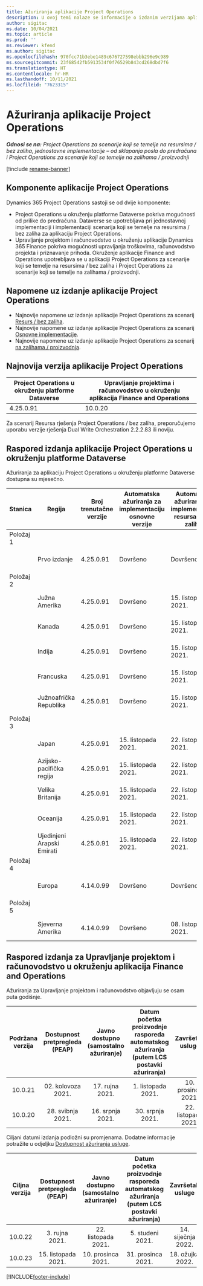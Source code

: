 ```yaml
---
title: Ažuriranja aplikacije Project Operations
description: U ovoj temi nalaze se informacije o izdanim verzijama aplikacije Dynamics 365 Project Operations.
author: sigitac
ms.date: 10/04/2021
ms.topic: article
ms.prod: ''
ms.reviewer: kfend
ms.author: sigitac
ms.openlocfilehash: 970fcc71b3ebe1489c676727598ebbb296e9c989
ms.sourcegitcommit: 23f68542fb5913534f0f76529b843cd268dbd7f6
ms.translationtype: HT
ms.contentlocale: hr-HR
ms.lasthandoff: 10/11/2021
ms.locfileid: "7623315"
---
```

# <a name="project-operations-updates"></a>Ažuriranja aplikacije Project Operations

_**Odnosi se na:** Project Operations za scenarije koji se temelje na resursima / bez zaliha, jednostavne implementacije – od sklapanja posla do predračuna i Project Operations za scenarije koji se temelje na zalihama / proizvodnji_

[!include [rename-banner](~/includes/cc-data-platform-banner.md)]

## <a name="project-operations-components"></a>Komponente aplikacije Project Operations

Dynamics 365 Project Operations sastoji se od dvije komponente:

- Project Operations u okruženju platforme Dataverse pokriva mogućnosti od prilike do predračuna. Dataverse se upotrebljava pri jednostavnoj implementaciji i implementaciji scenarija koji se temelje na resursima / bez zaliha za aplikaciju Project Operations.
- Upravljanje projektom i računovodstvo u okruženju aplikacije Dynamics 365 Finance pokriva mogućnosti upravljanja troškovima, računovodstvo projekta i priznavanje prihoda. Okruženje aplikacije Finance and Operations upotrebljava se u aplikaciji Project Operations za scenarije koji se temelje na resursima / bez zaliha i Project Operations za scenarije koji se temelje na zalihama / proizvodnji.

## <a name="project-operations-release-notes"></a>Napomene uz izdanje aplikacije Project Operations
- Najnovije napomene uz izdanje aplikacije Project Operations za scenarij [Resurs / bez zaliha](whats-new-oct-2021-resource-based.md).
- Najnovije napomene uz izdanje aplikacije Project Operations za scenarij [Osnovne implementacije](../pro/whats-new/whats-new-oct-2021-lite.md).
- Najnovije napomene uz izdanje aplikacije Project Operations za scenarij [na zalihama / proizvodnja](../prod-pma/whats-new/whats-new-jul-2021-stocked.md).

## <a name="project-operations-latest-version"></a>Najnovija verzija aplikacije Project Operations

| Project Operations u okruženju platforme Dataverse | Upravljanje projektima i računovodstvo u okruženju aplikacija Finance and Operations | 
| --- | --- |
| 4.25.0.91 | 10.0.20 |

Za scenarij Resursa rješenja Project Operations / bez zaliha, preporučujemo uporabu verzije rješenja Dual Write Orchestration 2.2.2.83 ili noviju.

## <a name="release-schedule-for-project-operations-on-dataverse-environment"></a>Raspored izdanja aplikacije Project Operations u okruženju platforme Dataverse

Ažuriranja za aplikaciju Project Operations u okruženju platforme Dataverse dostupna su mjesečno. 

| Stanica | Regija | Broj trenutačne verzije | Automatska ažuriranja za implementaciju osnovne verzije | Automatska ažuriranja za implementaciju resursa / bez zaliha | Broj sljedeće verzije | Sljedeća verzija općenito dostupna |
|-----------|-----------------------|-----------------|--------------------|---------------------|---------------------|---------------------|
| Položaj 1 |   &nbsp;              |    &nbsp;       | &nbsp;             |      &nbsp;         |      &nbsp;         |      &nbsp;         |
|   &nbsp;  | Prvo izdanje         |  4.25.0.91      | Dovršeno           | Dovršeno            | TBD                 | 29. listopada 2021.    |
| Položaj 2 |   &nbsp;              |    &nbsp;       | &nbsp;             |      &nbsp;         |      &nbsp;         |      &nbsp;         |
|   &nbsp;  | Južna Amerika         |  4.25.0.91      | Dovršeno           | 15. listopada 2021.    | TBD                 | 29. listopada 2021.    |
|   &nbsp;  | Kanada                |  4.25.0.91      | Dovršeno           | 15. listopada 2021.    | TBD                 | 29. listopada 2021.    |
|   &nbsp;  | Indija                 |  4.25.0.91      | Dovršeno           | 15. listopada 2021.    | TBD                 | 29. listopada 2021.    |
|   &nbsp;  | Francuska                |  4.25.0.91      | Dovršeno           | 15. listopada 2021.    | TBD                 | 29. listopada 2021.    |
|   &nbsp;  | Južnoafrička Republika          |  4.25.0.91      | Dovršeno           | 15. listopada 2021.    | TBD                 | 29. listopada 2021.    |
| Položaj 3 |      &nbsp;           |     &nbsp;      |     &nbsp;         |      &nbsp;         |      &nbsp;         |      &nbsp;         |
|   &nbsp;  | Japan                 |  4.25.0.91      | 15. listopada 2021.   | 22. listopada 2021.    | TBD                 | 05. studeni 2021.   |
|   &nbsp;  | Azijsko-pacifička regija          |  4.25.0.91      | 15. listopada 2021.   | 22. listopada 2021.    | TBD                 | 05. studeni 2021.   |
|   &nbsp;  | Velika Britanija         |  4.25.0.91      | 15. listopada 2021.   | 22. listopada 2021.    | TBD                 | 05. studeni 2021.   |
|   &nbsp;  | Oceanija               |  4.25.0.91      | 15. listopada 2021.   | 22. listopada 2021.    | TBD                 | 05. studeni 2021.   |
|   &nbsp;  | Ujedinjeni Arapski Emirati  |  4.25.0.91      | 15. listopada 2021.   | 22. listopada 2021.    | TBD                 | 05. studeni 2021.   |
| Položaj 4 |     &nbsp;            |     &nbsp;      |     &nbsp;         |      &nbsp;         |      &nbsp;         |      &nbsp;         |
|   &nbsp;  | Europa                |  4.14.0.99      | Dovršeno           | Dovršeno            | 4.25.0.91           | 15. listopada 2021.    |
| Položaj 5 |     &nbsp;            |     &nbsp;      |     &nbsp;         |      &nbsp;         |      &nbsp;         |      &nbsp;         |
|   &nbsp;  | Sjeverna Amerika         |  4.14.0.99      | Dovršeno           | 08. listopada 2021.    | 4.25.0.91           | 22. listopada 2021.    |


## <a name="release-schedule-for-project-management-and-accounting-in-the-finance-and-operations-apps-environment"></a>Raspored izdanja za Upravljanje projektom i računovodstvo u okruženju aplikacija Finance and Operations

Ažuriranja za Upravljanje projektom i računovodstvo objavljuju se osam puta godišnje.

|Podržana verzija| Dostupnost pretpregleda (PEAP) | Javno dostupno (samostalno ažuriranje) | Datum početka proizvodnje rasporeda automatskog ažuriranja (putem LCS postavki ažuriranja) |   Završetak usluge   |
|:---------------:|:---------------------------:|:---------------------------------:|:--------------------------------------------------------------------:|:------------------:|
|    10.0.21      |         02. kolovoza 2021.     |           17. rujna 2021.      |                             1. listopada 2021.                          |  10. prosinca 2021. |
|    10.0.20      |         28. svibnja 2021.        |           16. srpnja 2021.           |                             30. srpnja 2021.                            |  22. listopada 2021.  |

Ciljani datumi izdanja podložni su promjenama. Dodatne informacije potražite u odjeljku [Dostupnost ažuriranja usluge](/dynamics365/fin-ops-core/fin-ops/get-started/public-preview-releases?toc=%2fdynamics365%2ffinance%2ftoc.json).

|Ciljna verzija | Dostupnost pretpregleda (PEAP) | Javno dostupno (samostalno ažuriranje) | Datum početka proizvodnje rasporeda automatskog ažuriranja (putem LCS postavki ažuriranja) |   Završetak usluge   |
|:---------------:|:---------------------------:|:---------------------------------:|:--------------------------------------------------------------------:|:------------------:|
|     10.0.22     |      3. rujna 2021.      |          22. listopada 2021.         |                           5. studeni 2021.                           |  14. siječnja 2022.  |
|     10.0.23     |      15. listopada 2021.       |        10. prosinca 2021.          |                          31. prosinca 2021.                           | 18. ožujka 2022.     |

[!INCLUDE[footer-include](../includes/footer-banner.md)]
